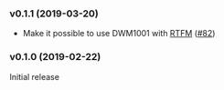 <a name="v0.1.1"></a>
### v0.1.1 (2019-03-20)

- Make it possible to use DWM1001 with [RTFM](https://crates.io/crates/cortex-m-rtfm) ([#82](https://github.com/braun-robotics/rust-dwm1001/pull/82))

<a name="v0.1.0"></a>
### v0.1.0 (2019-02-22)

Initial release
